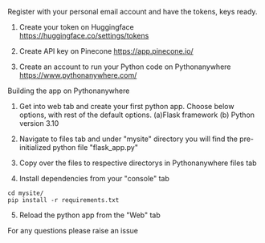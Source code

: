 Register with your personal email account and have the tokens, keys ready.
1. Create your token on Huggingface
 https://huggingface.co/settings/tokens 

2. Create API key on Pinecone
https://app.pinecone.io/

3. Create an account to run your Python code on Pythonanywhere
https://www.pythonanywhere.com/


Building the app on Pythonanywhere
1. Get into web tab and create your first python app. Choose below options, with rest of the default options.
(a)Flask framework
(b) Python version 3.10


2. Navigate to files tab and under "mysite" directory you will find the pre-initialized python file "flask_app.py"

3. Copy over the files to respective directorys in Pythonanywhere files tab

4. Install dependencies from your "console" tab
```
cd mysite/
pip install -r requirements.txt
```
5. Reload the python app from the "Web" tab

For any questions please raise an issue